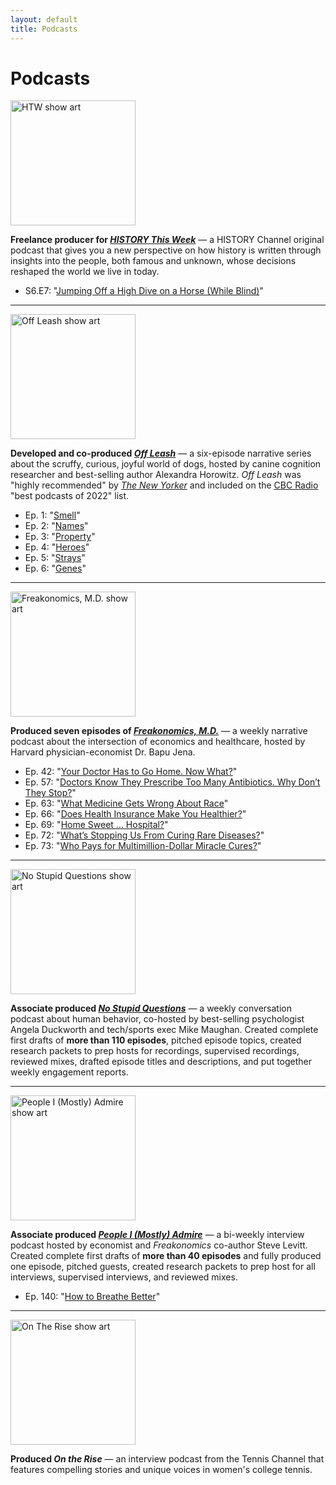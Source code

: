 ```yaml
---
layout: default
title: Podcasts
---
```


# Podcasts 

<a href="https://www.history.com/htw" target="_blank">
  <img src="{{ "/assets/HTW.jpg" | relative_url }}" alt="HTW show art" width="200" height="200">
</a>

<b>Freelance producer for <a href="https://www.history.com/htw" target="_blank"><i>HISTORY This Week</i></a></b> — a HISTORY Channel original podcast that gives you a new perspective on how history is written through insights into the people, both famous and unknown, whose decisions reshaped the world we live in today.

* S6.E7: "<a href="https://podcasts.apple.com/us/podcast/jumping-off-a-high-dive-on-a-horse-while-blind/id1493453604?i=1000711887980" target="_blank">Jumping Off a High Dive on a Horse (While Blind)</a>"

* * *

<a href="https://freakonomics.com/series/off-leash/" target="_blank">
  <img src="{{ "/assets/offleash.jpg" | relative_url }}" alt="Off Leash show art" width="200" height="200">
</a>

<b>Developed and co-produced <a href="https://freakonomics.com/series/off-leash/" target="_blank"><i>Off Leash</i></a></b> — a six-episode narrative series about the scruffy, curious, joyful world of dogs, hosted by canine cognition researcher and best-selling author Alexandra Horowitz. <i>Off Leash</i> was "highly recommended" by <a href="https://www.newyorker.com/goings-on-about-town/podcasts/off-leash-07-11-22" target="_blank"><i>The New Yorker</i></a> and included on the <a href="https://www.cbc.ca/radio/podcastplaylist/the-best-podcasts-of-2022-1.6680311#:~:text=Off%20Leash%C2%A0(Freakonomics)%C2%A0" target="_blank">CBC Radio</a> "best podcasts of 2022" list.

* Ep. 1: "<a href="https://freakonomics.com/podcast/smell/" target="_blank">Smell</a>"
* Ep. 2: "<a href="https://freakonomics.com/podcast/names/" target="_blank">Names</a>"
* Ep. 3: "<a href="https://freakonomics.com/podcast/property/" target="_blank">Property</a>"
* Ep. 4: "<a href="https://freakonomics.com/podcast/heroes/" target="_blank">Heroes</a>"
* Ep. 5: "<a href="https://freakonomics.com/podcast/strays/" target="_blank">Strays</a>"
* Ep. 6: "<a href="https://freakonomics.com/podcast/genes/" target="_blank">Genes</a>"

* * *

<a href="https://freakonomics.com/series/bapu/" target="_blank">
  <img src="{{ "/assets/FMD.jpg" | relative_url }}" alt="Freakonomics, M.D. show art" width="200" height="200">
</a>

<b>Produced seven episodes of <a href="https://freakonomics.com/series/bapu/" target="_blank"><i>Freakonomics, M.D.</i></a></b> — a weekly narrative podcast about the intersection of economics and healthcare, hosted by Harvard physician-economist Dr. Bapu Jena.

* Ep. 42: "<a href ="https://freakonomics.com/podcast/your-doctor-has-to-go-home-now-what/" target="_blank">Your Doctor Has to Go Home. Now What?</a>"
* Ep. 57: "<a href="https://freakonomics.com/podcast/doctors-know-they-prescribe-too-many-antibiotics-why-dont-they-stop/" target="_blank">Doctors Know They Prescribe Too Many Antibiotics. Why Don’t They Stop?</a>"
* Ep. 63: "<a href="https://freakonomics.com/podcast/what-medicine-gets-wrong-about-race/" target="_blank">What Medicine Gets Wrong About Race</a>"
* Ep. 66: "<a href="https://freakonomics.com/podcast/does-health-insurance-make-you-healthier/" target="_blank">Does Health Insurance Make You Healthier?</a>"
* Ep. 69: "<a href="https://freakonomics.com/podcast/home-sweet-hospital/" target="_blank">Home Sweet … Hospital?</a>"
* Ep. 72: "<a href="https://freakonomics.com/podcast/whats-stopping-us-from-curing-rare-diseases/" target="_blank">What’s Stopping Us From Curing Rare Diseases?</a>"
* Ep. 73: "<a href="https://freakonomics.com/podcast/who-pays-for-multi-million-dollar-miracle-cures/" target="_blank">Who Pays for Multimillion-Dollar Miracle Cures?</a>"

* * *

<a href="https://freakonomics.com/series/nsq/" target="_blank">
  <img src="{{ "/assets/NSQ.jpg" | relative_url }}" alt="No Stupid Questions show art" width="200" height="200">
</a>

<b>Associate produced <a href="https://freakonomics.com/series/nsq/" target="_blank"><i>No Stupid Questions</i></a></b> — a weekly conversation podcast about human behavior, co-hosted by best-selling psychologist Angela Duckworth and tech/sports exec Mike Maughan. Created complete first drafts of <b>more than 110 episodes</b>, pitched episode topics, created research packets to prep hosts for recordings, supervised recordings, reviewed mixes, drafted episode titles and descriptions, and put together weekly engagement reports.

* * *

<a href="https://freakonomics.com/series/people-i-mostly-admire/" target="_blank">
  <img src="{{ "/assets/PIMA.png" | relative_url }}" alt="People I (Mostly) Admire show art" width="200" height="200">
</a>

<b>Associate produced <a href="https://freakonomics.com/series/people-i-mostly-admire/" target="_blank"><i>People I (Mostly) Admire</i></a></b> — a bi-weekly interview podcast hosted by economist and <i>Freakonomics</i> co-author Steve Levitt. Created complete first drafts of <b>more than 40 episodes</b> and fully produced one episode, pitched guests, created research packets to prep host for all interviews, supervised interviews, and reviewed mixes.

* Ep. 140: "<a href="https://freakonomics.com/podcast/how-to-breathe-better/" target="_blank">How to Breathe Better</a>"

* * *

<a href="https://podcasts.apple.com/us/podcast/on-the-rise/id1573633667" target="_blank">
  <img src="{{ "/assets/On The Rise.jpg" | relative_url }}" alt="On The Rise show art" width="200" height="200">
</a>

<b>Produced <a hred="https://podcasts.apple.com/us/podcast/on-the-rise/id1573633667" target="_blank"><i>On the Rise</i></a></b> — an interview podcast from the Tennis Channel that features compelling stories and unique voices in women's college tennis.

